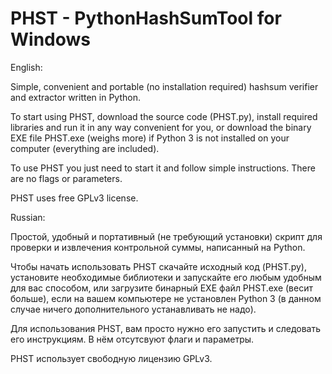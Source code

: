 # PHST - PythonHashSumTool for Windows

English:

Simple, convenient and portable (no installation required) hashsum verifier and extractor written in Python.

To start using PHST, download the source code (PHST.py), install required libraries and run it in any way convenient for you, or download the binary EXE file PHST.exe (weighs more) if Python 3 is not installed on your computer (everything are included).

To use PHST you just need to start it and follow simple instructions. There are no flags or parameters.

PHST uses free GPLv3 license.

Russian:

Простой, удобный и портативный (не требующий установки) скрипт для проверки и извлечения контрольной суммы, написанный на Python.

Чтобы начать использовать PHST скачайте исходный код (PHST.py), установите необходимые библиотеки и запускайте его любым удобным для вас способом, или загрузите бинарный EXE файл PHST.exe (весит больше), если на вашем компьютере не установлен Python 3 (в данном случае ничего дополнительного устанавливать не надо).

Для использования PHST, вам просто нужно его запустить и следовать его инструкциям. В нём отсутсвуют флаги и параметры.

PHST использует свободную лицензию GPLv3.

